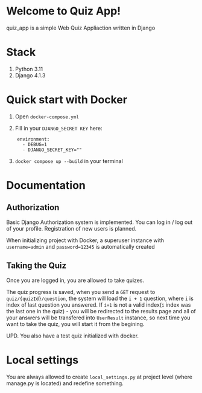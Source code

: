 # Welcome to Quiz App!

quiz_app is a simple Web Quiz Appliaction written in Django

# Stack 

1) Python 3.11 
2) Django 4.1.3


# Quick start with Docker 

1) Open `docker-compose.yml`

2) Fill in your `DJANGO_SECRET KEY` here:
```
	environment:
      - DEBUG=1
      - DJANGO_SECRET_KEY=""
```

3) `docker compose up --build` in your terminal


# Documentation 

## Authorization 

Basic Django Authorization system is implemented. You can log in / log out of your profile. Registration of new users is planned. 

When initializing project with Docker, a superuser instance with `username=admin` and `password=12345` is automatically created 

## Taking the Quiz 

Once you are logged in, you are allowed to take quizes.

The quiz progress is saved,  when you send a `GET` request to `quiz/{quizId}/question`, the system will load the `i + 1` question, where `i` is index of last question you answered. If `i+1` is not a valid index(`i` index was the last one in the quiz) - you will be redirected to the results page and all of your answers will be transfered into `UserResult` instance, so next time you want to take the quiz, you will start it from the begining.

UPD. You also have a test quiz initialized with docker.

# Local settings 

You are always allowed to create `local_settings.py` at project level (where manage.py is located) and redefine something. 


